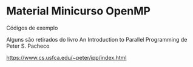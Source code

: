 # Material Minicurso OpenMP

Códigos de exemplo 

Alguns são retirados do livro An Introduction to Parallel Programming de Peter S. Pacheco

https://www.cs.usfca.edu/~peter/ipp/index.html

